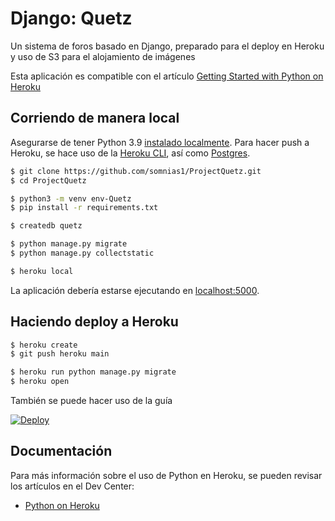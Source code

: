 # Django: Quetz

Un sistema de foros basado en Django, preparado para el deploy en Heroku y uso de S3 para el alojamiento de imágenes

Esta aplicación es compatible con el artículo [Getting Started with Python on Heroku](https://devcenter.heroku.com/articles/getting-started-with-python)

## Corriendo de manera local

Asegurarse de tener Python 3.9 [instalado localmente](https://docs.python-guide.org/starting/installation/). Para hacer push a Heroku, se hace uso de la [Heroku CLI](https://devcenter.heroku.com/articles/heroku-cli), así como [Postgres](https://devcenter.heroku.com/articles/heroku-postgresql#local-setup).

```sh
$ git clone https://github.com/somnias1/ProjectQuetz.git
$ cd ProjectQuetz

$ python3 -m venv env-Quetz
$ pip install -r requirements.txt

$ createdb quetz

$ python manage.py migrate
$ python manage.py collectstatic

$ heroku local
```

La aplicación debería estarse ejecutando en [localhost:5000](http://localhost:5000/).

## Haciendo deploy a Heroku

```sh
$ heroku create
$ git push heroku main

$ heroku run python manage.py migrate
$ heroku open
```
También se puede hacer uso de la guía

[![Deploy](https://www.herokucdn.com/deploy/button.svg)](https://heroku.com/deploy)

## Documentación

Para más información sobre el uso de Python en Heroku, se pueden revisar los artículos en el Dev Center:

- [Python on Heroku](https://devcenter.heroku.com/categories/python)
